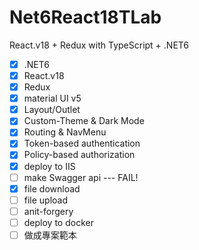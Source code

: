 # Net6React18TLab
React.v18 + Redux with TypeScript + .NET6   
- [x] .NET6
- [x] React.v18
- [x] Redux
- [x] material UI v5
- [x] Layout/Outlet
- [x] Custom-Theme & Dark Mode	
- [x] Routing & NavMenu
- [x] Token-based authentication   
- [x] Policy-based authorization   
- [x] deploy to IIS	
- [ ] make Swagger api --- FAIL!
- [x] file download
- [ ] file upload
- [ ] anit-forgery
- [ ] deploy to docker
- [ ] 做成專案範本
